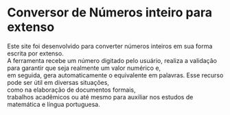 <h1>Conversor de Números inteiro para extenso</h1>
Este site foi desenvolvido para converter números inteiros em sua forma escrita por extenso.
<br>
A ferramenta recebe um número digitado pelo usuário, realiza a validação para garantir que seja realmente um valor numérico e,
<br>
em seguida, gera automaticamente o equivalente em palavras. Esse recurso pode ser útil em diversas situações, 
<br>
como na elaboração de documentos formais,
<br>
trabalhos acadêmicos ou até mesmo para auxiliar nos estudos de matemática e língua portuguesa.
